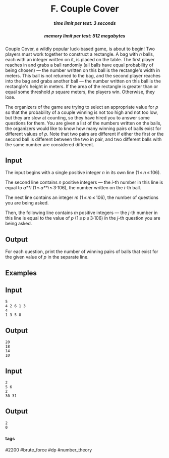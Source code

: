 <h1 style='text-align: center;'> F. Couple Cover</h1>

<h5 style='text-align: center;'>time limit per test: 3 seconds</h5>
<h5 style='text-align: center;'>memory limit per test: 512 megabytes</h5>

Couple Cover, a wildly popular luck-based game, is about to begin! Two players must work together to construct a rectangle. A bag with *n* balls, each with an integer written on it, is placed on the table. The first player reaches in and grabs a ball randomly (all balls have equal probability of being chosen) — the number written on this ball is the rectangle's width in meters. This ball is not returned to the bag, and the second player reaches into the bag and grabs another ball — the number written on this ball is the rectangle's height in meters. If the area of the rectangle is greater than or equal some threshold *p* square meters, the players win. Otherwise, they lose.

The organizers of the game are trying to select an appropriate value for *p* so that the probability of a couple winning is not too high and not too low, but they are slow at counting, so they have hired you to answer some questions for them. You are given a list of the numbers written on the balls, the organizers would like to know how many winning pairs of balls exist for different values of *p*. Note that two pairs are different if either the first or the second ball is different between the two in pair, and two different balls with the same number are considered different.

## Input

The input begins with a single positive integer *n* in its own line (1 ≤ *n* ≤ 106).

The second line contains *n* positive integers — the *i*-th number in this line is equal to *a**i* (1 ≤ *a**i* ≤ 3·106), the number written on the *i*-th ball.

The next line contains an integer *m* (1 ≤ *m* ≤ 106), the number of questions you are being asked.

Then, the following line contains *m* positive integers — the *j*-th number in this line is equal to the value of *p* (1 ≤ *p* ≤ 3·106) in the *j*-th question you are being asked.

## Output

For each question, print the number of winning pairs of balls that exist for the given value of *p* in the separate line.

## Examples

## Input


```
5  
4 2 6 1 3  
4  
1 3 5 8  

```
## Output


```
20  
18  
14  
10  

```
## Input


```
2  
5 6  
2  
30 31  

```
## Output


```
2  
0  

```


#### tags 

#2200 #brute_force #dp #number_theory 